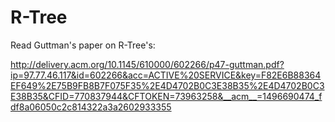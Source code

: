 R-Tree
======

Read Guttman's paper on R-Tree's:

http://delivery.acm.org/10.1145/610000/602266/p47-guttman.pdf?ip=97.77.46.117&id=602266&acc=ACTIVE%20SERVICE&key=F82E6B88364EF649%2E75B9FB8B7F075F35%2E4D4702B0C3E38B35%2E4D4702B0C3E38B35&CFID=770837944&CFTOKEN=73963258&__acm__=1496690474_fdf8a06050c2c814322a3a2602933355

